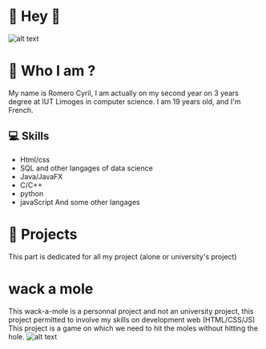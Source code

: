 # **👋 Hey 👋**
![alt text]([https://ibb.co/DQXJpfJ](https://i.ibb.co/Wf9htvh/image-1.png))


# 👀 Who I am ?
My name is Romero Cyril, I am actually on my second year on 3 years degree at IUT Limoges in computer science.
I am 19 years old, and I'm French.



## 💻 Skills
- Html/css
- SQL and other langages of data science
- Java/JavaFX
- C/C++
- python
- javaScript
  And some other langages 

# 📂 Projects

This part is dedicated for all my project (alone or university's project)

# wack a mole
This wack-a-mole is a personnal project and not an university project, this project permitted to involve my skills on development web (HTML/CSS/JS)
This project is a game on which we need to hit the moles without hitting the hole.
![alt text]([https://ibb.co/LZ6QRhz](https://i.ibb.co/mctvTFC/image.png)https://i.ibb.co/mctvTFC/image.png)

